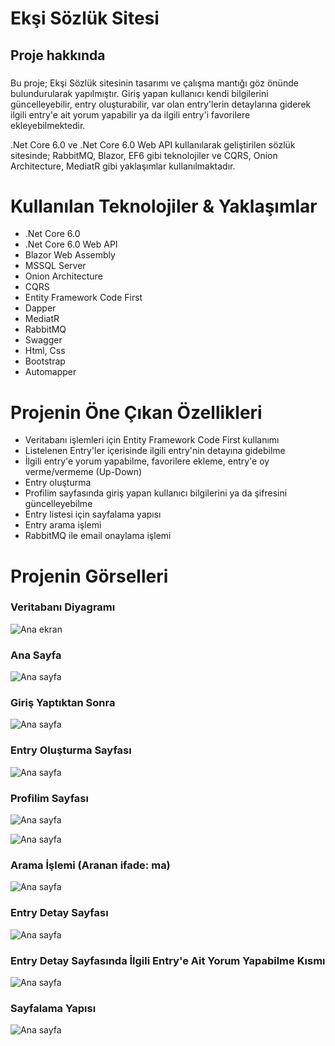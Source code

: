 # Ekşi Sözlük Sitesi
## Proje hakkında

###
Bu proje; Ekşi Sözlük sitesinin tasarımı ve çalışma mantığı göz önünde bulundurularak yapılmıştır. Giriş yapan kullanıcı kendi bilgilerini güncelleyebilir, entry oluşturabilir, var olan entry'lerin detaylarına
giderek ilgili entry'e ait yorum yapabilir ya da ilgili entry'i favorilere ekleyebilmektedir.

.Net Core 6.0 ve .Net Core 6.0 Web API kullanılarak geliştirilen sözlük sitesinde; RabbitMQ, Blazor, EF6 gibi teknolojiler ve CQRS, Onion Architecture, MediatR gibi yaklaşımlar kullanılmaktadır. 
###

# Kullanılan Teknolojiler & Yaklaşımlar
- .Net Core 6.0
- .Net Core 6.0 Web API
- Blazor Web Assembly
- MSSQL Server
- Onion Architecture
- CQRS
- Entity Framework Code First
- Dapper
- MediatR
- RabbitMQ
- Swagger
- Html, Css
- Bootstrap
- Automapper
  
# Projenin Öne Çıkan Özellikleri
- Veritabanı işlemleri için Entity Framework Code First kullanımı
- Listelenen Entry'ler içerisinde ilgili entry'nin detayına gidebilme
- İlgili entry'e yorum yapabilme, favorilere ekleme, entry'e oy verme/vermeme (Up-Down)
- Entry oluşturma
- Profilim sayfasında giriş yapan kullanıcı bilgilerini ya da şifresini güncelleyebilme
- Entry listesi için sayfalama yapısı
- Entry arama işlemi
- RabbitMQ ile email onaylama işlemi

# Projenin Görselleri

### Veritabanı Diyagramı 
![Ana ekran](https://github.com/busraozdemir0/BlazorEksiSozluk/blob/master/DB-ProjectScreenShots/db.png)

### Ana Sayfa
![Ana sayfa](https://github.com/busraozdemir0/BlazorEksiSozluk/blob/master/DB-ProjectScreenShots/home.png)

### Giriş Yaptıktan Sonra
![Ana sayfa](https://github.com/busraozdemir0/BlazorEksiSozluk/blob/master/DB-ProjectScreenShots/loginAfter.png)

### Entry Oluşturma Sayfası
![Ana sayfa](https://github.com/busraozdemir0/BlazorEksiSozluk/blob/master/DB-ProjectScreenShots/entryCreate.png)

### Profilim Sayfası
![Ana sayfa](https://github.com/busraozdemir0/BlazorEksiSozluk/blob/master/DB-ProjectScreenShots/profile.png)

![Ana sayfa](https://github.com/busraozdemir0/BlazorEksiSozluk/blob/master/DB-ProjectScreenShots/profileUpdate.png)

### Arama İşlemi (Aranan ifade: ma)
![Ana sayfa](https://github.com/busraozdemir0/BlazorEksiSozluk/blob/master/DB-ProjectScreenShots/search.png)

### Entry Detay Sayfası
![Ana sayfa](https://github.com/busraozdemir0/BlazorEksiSozluk/blob/master/DB-ProjectScreenShots/entryDetail.png)

### Entry Detay Sayfasında İlgili Entry'e Ait Yorum Yapabilme Kısmı
![Ana sayfa](https://github.com/busraozdemir0/BlazorEksiSozluk/blob/master/DB-ProjectScreenShots/EntryCommentCreate.png)

### Sayfalama Yapısı
![Ana sayfa](https://github.com/busraozdemir0/BlazorEksiSozluk/blob/master/DB-ProjectScreenShots/paging.png)
